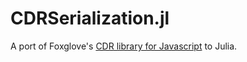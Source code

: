 # CDRSerialization.jl

A port of Foxglove's [CDR library for Javascript](https://github.com/foxglove/cdr) to Julia.
